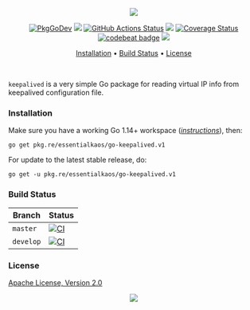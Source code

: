 <p align="center"><a href="#readme"><img src="https://gh.kaos.st/go-keepalived.svg"/></a></p>

<p align="center">
  <a href="https://pkg.go.dev/pkg.re/essentialkaos/go-keepalived.v1"><img src="https://gh.kaos.st/godoc.svg" alt="PkgGoDev"></a>
  <a href="https://goreportcard.com/report/github.com/essentialkaos/go-keepalived"><img src="https://goreportcard.com/badge/github.com/essentialkaos/go-keepalived"></a>
  <a href="https://github.com/essentialkaos/go-keepalived/actions"><img src="https://github.com/essentialkaos/go-keepalived/workflows/CI/badge.svg" alt="GitHub Actions Status" /></a>
  <a href="https://github.com/essentialkaos/go-keepalived/actions?query=workflow%3ACodeQL"><img src="https://github.com/essentialkaos/go-keepalived/workflows/CodeQL/badge.svg" /></a>
  <a href='https://coveralls.io/github/essentialkaos/go-keepalived?branch=master'><img src='https://coveralls.io/repos/github/essentialkaos/go-keepalived/badge.svg?branch=master' alt='Coverage Status' /></a>
  <a href="https://codebeat.co/projects/github-com-essentialkaos-go-keepalived-master"><img alt="codebeat badge" src="https://codebeat.co/badges/91017ccd-e7ef-4b0a-b447-6a7e8c658cb9" /></a>
  <a href="#license"><img src="https://gh.kaos.st/apache2.svg"></a>
</p>

<p align="center"><a href="#installation">Installation</a> • <a href="#build-status">Build Status</a> • <a href="#license">License</a></p>

<br/>

`keepalived` is a very simple Go package for reading virtual IP info from keepalived configuration file.

### Installation

Make sure you have a working Go 1.14+ workspace (_[instructions](https://golang.org/doc/install)_), then:

```
go get pkg.re/essentialkaos/go-keepalived.v1
```

For update to the latest stable release, do:

```
go get -u pkg.re/essentialkaos/go-keepalived.v1
```

### Build Status

| Branch | Status |
|--------|--------|
| `master` | [![CI](https://github.com/essentialkaos/go-keepalived/workflows/CI/badge.svg?branch=master)](https://github.com/essentialkaos/go-keepalived/actions) |
| `develop` | [![CI](https://github.com/essentialkaos/go-keepalived/workflows/CI/badge.svg?branch=develop)](https://github.com/essentialkaos/go-keepalived/actions) |

### License

[Apache License, Version 2.0](https://www.apache.org/licenses/LICENSE-2.0)

<p align="center"><a href="https://essentialkaos.com"><img src="https://gh.kaos.st/ekgh.svg"/></a></p>
